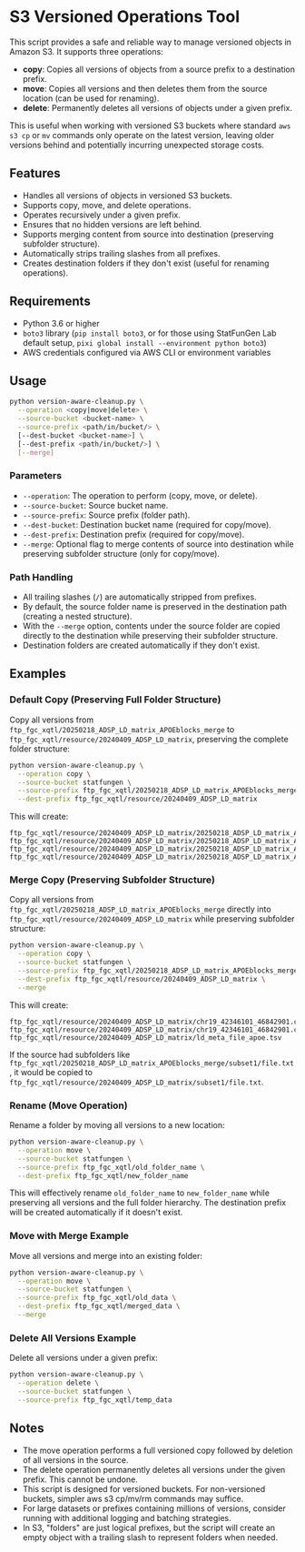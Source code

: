 # S3 Versioned Operations Tool

This script provides a safe and reliable way to manage versioned objects in Amazon S3. It supports three operations:

- **copy**: Copies all versions of objects from a source prefix to a destination prefix.
- **move**: Copies all versions and then deletes them from the source location (can be used for renaming).
- **delete**: Permanently deletes all versions of objects under a given prefix.

This is useful when working with versioned S3 buckets where standard `aws s3 cp` or `mv` commands only operate on the latest version, leaving older versions behind and potentially incurring unexpected storage costs.

## Features

- Handles all versions of objects in versioned S3 buckets.
- Supports copy, move, and delete operations.
- Operates recursively under a given prefix.
- Ensures that no hidden versions are left behind.
- Supports merging content from source into destination (preserving subfolder structure).
- Automatically strips trailing slashes from all prefixes.
- Creates destination folders if they don't exist (useful for renaming operations).

## Requirements

- Python 3.6 or higher
- `boto3` library (`pip install boto3`, or for those using StatFunGen Lab default setup, `pixi global install --environment python boto3`)
- AWS credentials configured via AWS CLI or environment variables

## Usage

```bash
python version-aware-cleanup.py \
  --operation <copy|move|delete> \
  --source-bucket <bucket-name> \
  --source-prefix <path/in/bucket/> \
  [--dest-bucket <bucket-name>] \
  [--dest-prefix <path/in/bucket/>] \
  [--merge]
```

### Parameters

- `--operation`: The operation to perform (copy, move, or delete).
- `--source-bucket`: Source bucket name.
- `--source-prefix`: Source prefix (folder path).
- `--dest-bucket`: Destination bucket name (required for copy/move).
- `--dest-prefix`: Destination prefix (required for copy/move).
- `--merge`: Optional flag to merge contents of source into destination while preserving subfolder structure (only for copy/move).

### Path Handling

- All trailing slashes (`/`) are automatically stripped from prefixes.
- By default, the source folder name is preserved in the destination path (creating a nested structure).
- With the `--merge` option, contents under the source folder are copied directly to the destination while preserving their subfolder structure.
- Destination folders are created automatically if they don't exist.

## Examples

### Default Copy (Preserving Full Folder Structure)

Copy all versions from `ftp_fgc_xqtl/20250218_ADSP_LD_matrix_APOEblocks_merge` to `ftp_fgc_xqtl/resource/20240409_ADSP_LD_matrix`, preserving the complete folder structure:

```bash
python version-aware-cleanup.py \
  --operation copy \
  --source-bucket statfungen \
  --source-prefix ftp_fgc_xqtl/20250218_ADSP_LD_matrix_APOEblocks_merge \
  --dest-prefix ftp_fgc_xqtl/resource/20240409_ADSP_LD_matrix
```

This will create:
```
ftp_fgc_xqtl/resource/20240409_ADSP_LD_matrix/20250218_ADSP_LD_matrix_APOEblocks_merge/
ftp_fgc_xqtl/resource/20240409_ADSP_LD_matrix/20250218_ADSP_LD_matrix_APOEblocks_merge/chr19_42346101_46842901.cor.xz
ftp_fgc_xqtl/resource/20240409_ADSP_LD_matrix/20250218_ADSP_LD_matrix_APOEblocks_merge/chr19_42346101_46842901.cor.xz.bim
ftp_fgc_xqtl/resource/20240409_ADSP_LD_matrix/20250218_ADSP_LD_matrix_APOEblocks_merge/ld_meta_file_apoe.tsv
```

### Merge Copy (Preserving Subfolder Structure)

Copy all versions from `ftp_fgc_xqtl/20250218_ADSP_LD_matrix_APOEblocks_merge` directly into `ftp_fgc_xqtl/resource/20240409_ADSP_LD_matrix` while preserving subfolder structure:

```bash
python version-aware-cleanup.py \
  --operation copy \
  --source-bucket statfungen \
  --source-prefix ftp_fgc_xqtl/20250218_ADSP_LD_matrix_APOEblocks_merge \
  --dest-prefix ftp_fgc_xqtl/resource/20240409_ADSP_LD_matrix \
  --merge
```

This will create:
```
ftp_fgc_xqtl/resource/20240409_ADSP_LD_matrix/chr19_42346101_46842901.cor.xz
ftp_fgc_xqtl/resource/20240409_ADSP_LD_matrix/chr19_42346101_46842901.cor.xz.bim
ftp_fgc_xqtl/resource/20240409_ADSP_LD_matrix/ld_meta_file_apoe.tsv
```

If the source had subfolders like `ftp_fgc_xqtl/20250218_ADSP_LD_matrix_APOEblocks_merge/subset1/file.txt`, it would be copied to `ftp_fgc_xqtl/resource/20240409_ADSP_LD_matrix/subset1/file.txt`.

### Rename (Move Operation)

Rename a folder by moving all versions to a new location:

```bash
python version-aware-cleanup.py \
  --operation move \
  --source-bucket statfungen \
  --source-prefix ftp_fgc_xqtl/old_folder_name \
  --dest-prefix ftp_fgc_xqtl/new_folder_name
```

This will effectively rename `old_folder_name` to `new_folder_name` while preserving all versions and the full folder hierarchy. The destination prefix will be created automatically if it doesn't exist.

### Move with Merge Example

Move all versions and merge into an existing folder:

```bash
python version-aware-cleanup.py \
  --operation move \
  --source-bucket statfungen \
  --source-prefix ftp_fgc_xqtl/old_data \
  --dest-prefix ftp_fgc_xqtl/merged_data \
  --merge
```

### Delete All Versions Example

Delete all versions under a given prefix:

```bash
python version-aware-cleanup.py \
  --operation delete \
  --source-bucket statfungen \
  --source-prefix ftp_fgc_xqtl/temp_data
```

## Notes
- The move operation performs a full versioned copy followed by deletion of all versions in the source.
- The delete operation permanently deletes all versions under the given prefix. This cannot be undone.
- This script is designed for versioned buckets. For non-versioned buckets, simpler aws s3 cp/mv/rm commands may suffice.
- For large datasets or prefixes containing millions of versions, consider running with additional logging and batching strategies.
- In S3, "folders" are just logical prefixes, but the script will create an empty object with a trailing slash to represent folders when needed.